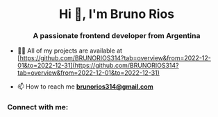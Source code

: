 <h1 align="center">Hi 👋, I'm Bruno Rios</h1>
<h3 align="center">A passionate frontend developer from Argentina</h3>

- 👨‍💻 All of my projects are available at [https://github.com/BRUNORIOS314?tab=overview&from=2022-12-01&to=2022-12-31](https://github.com/BRUNORIOS314?tab=overview&from=2022-12-01&to=2022-12-31)

- 📫 How to reach me **brunorios314@gmail.com**

<h3 align="left">Connect with me:</h3>





